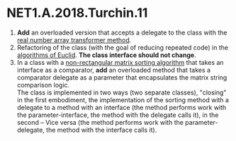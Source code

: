 # NET1.A.2018.Turchin.11

1. <b>Add</b> an overloaded version that accepts a delegate to the class with the [real number array transformer method][transformer].  
2. Refactoring of the class (with the goal of reducing repeated code) in the [algorithms of Euclid][Euclid]. <b>The class interface should not change</b>.  
3. In a class with a [non-rectangular matrix sorting algorithm][matrix] that takes an interface as a comparator, <b>add</b> an overloaded method that takes a comparator delegate as a parameter that encapsulates the matrix string comparison logic.  
The class is implemented in two ways (two separate classes), "closing" in the first embodiment, the implementation of the sorting method with a delegate to a method with an interface (the method performs work with the parameter-interface, the method with the delegate calls it), in the second – Vice versa (the method performs work with the parameter-delegate, the method with the interface calls it).

[transformer]: https://github.com/TurchinAlexander/DotNetCourseTraining/blob/master/NET1.A.2018.Turchin.04/Algoritm/Calculate.cs
[Euclid]: https://github.com/TurchinAlexander/DotNetCourseTraining/blob/master/NET1.A.2018.Turchin.04/Algoritm/GCD.cs
[matrix]: https://github.com/TurchinAlexander/DotNetCourseTraining/blob/master/NET1.A.2018.Turchin.07/JaggedArray/JaggedSort.cs

